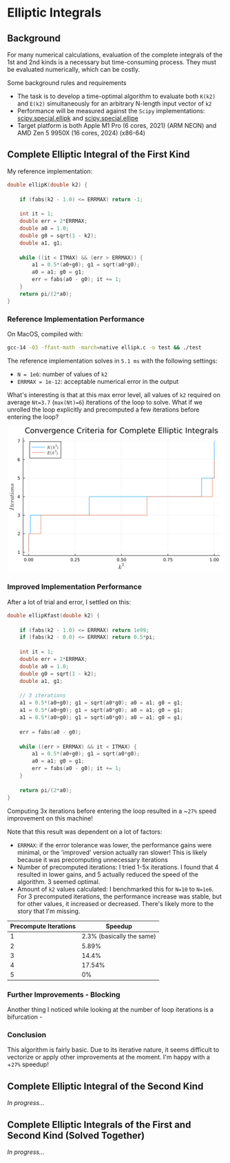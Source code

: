 # Elliptic Integrals

## Background

For many numerical calculations, evaluation of the complete integrals of the
1st and 2nd kinds is a necessary but time-consuming process. They must be evaluated
numerically, which can be costly.  

Some background rules and requirements
- The task is to develop a time-optimal algorithm to evaluate both `K(k2)` and 
`E(k2)` simultaneously for an arbitrary N-length input vector of `k2`
- Performance will be measured against the `Scipy` implementations: [scipy.special.ellipk](https://docs.scipy.org/doc/scipy/reference/generated/scipy.special.ellipk.html) and [scipy.special.ellipe](https://docs.scipy.org/doc/scipy/reference/generated/scipy.special.ellipk.html)
- Target platform is both Apple M1 Pro (6 cores, 2021) (ARM NEON) and AMD Zen 5 9950X (16 cores, 2024) (x86-64)

## Complete Elliptic Integral of the First Kind

My reference implementation: 

```C
double ellipK(double k2) {

    if (fabs(k2 - 1.0) <= ERRMAX) return -1;

    int it = 1; 
    double err = 2*ERRMAX; 
    double a0 = 1.0; 
    double g0 = sqrt(1 - k2);
    double a1, g1;

    while ((it < ITMAX) && (err > ERRMAX)) {
        a1 = 0.5*(a0+g0); g1 = sqrt(a0*g0);
        a0 = a1; g0 = g1;
        err = fabs(a0 - g0); it += 1;
    }
    return pi/(2*a0);
}
```

### Reference Implementation Performance

On MacOS, compiled with:
```bash
gcc-14 -O3 -ffast-math -march=native ellipk.c -o test && ./test
```
The reference implementation solves in `5.1 ms` with the following settings:
- `N = 1e6`: number of values of `k2` 
- `ERRMAX = 1e-12`: acceptable numerical error in the output 

What's interesting is that at this max error level, all values of `k2` required on average `Nt=3.7` (`max(Nt)=6`) iterations of the loop to solve. What if we unrolled the loop explicitly and precomputed a few iterations before entering the loop?  

![convergence](convergence.svg)

### Improved Implementation Performance 

After a lot of trial and error, I settled on this:

```C
double ellipKfast(double k2) {

    if (fabs(k2 - 1.0) <= ERRMAX) return 1e99;
    if (fabs(k2 - 0.0) <= ERRMAX) return 0.5*pi;

    int it = 1; 
    double err = 2*ERRMAX; 
    double a0 = 1.0; 
    double g0 = sqrt(1 - k2);
    double a1, g1;

    // 3 iterations 
    a1 = 0.5*(a0+g0); g1 = sqrt(a0*g0); a0 = a1; g0 = g1;
    a1 = 0.5*(a0+g0); g1 = sqrt(a0*g0); a0 = a1; g0 = g1;
    a1 = 0.5*(a0+g0); g1 = sqrt(a0*g0); a0 = a1; g0 = g1;

    err = fabs(a0 - g0);

    while ((err > ERRMAX) && it < ITMAX) {
        a1 = 0.5*(a0+g0); g1 = sqrt(a0*g0);
        a0 = a1; g0 = g1;
        err = fabs(a0 - g0); it += 1;
    }

    return pi/(2*a0);
}
```

Computing 3x iterations before entering the loop resulted in a ~`27%` speed improvement on this machine! 

Note that this result was dependent on a lot of factors:
- `ERRMAX`: if the error tolerance was lower, the performance gains were minimal, or the 'improved' version actually ran slower! This is likely because it was precomputing unnecessary iterations
- Number of precomputed iterations: I tried 1-5x iterations. I found that 4 resulted in lower gains, and 5 actually reduced the speed of the algorithm. 3 seemed optimal.
- Amount of `k2` values calculated: I benchmarked this for `N=10` to `N=1e6`. For 3 precomputed iterations, the performance increase was stable, but for other values, it increased or decreased. There's likely more to the story that I'm missing. 

| Precompute Iterations | Speedup | 
| -- | --- | 
| 1 | 2.3% (basically the same)|
| 2 | 5.89% | 
| 3 | 14.4% | 
| 4 | 17.54%| 
| 5 | 0% |

### Further Improvements - Blocking

Another thing I noticed while looking at the number of loop iterations is a bifurcation - 

### Conclusion 

This algorithm is fairly basic. Due to its iterative nature, it seems difficult to 
vectorize or apply other improvements at the moment. I'm happy with a +`27%` speedup!

## Complete Elliptic Integral of the Second Kind 
*In progress...*

## Complete Elliptic Integrals of the First and Second Kind (Solved Together)
*In progress...*
